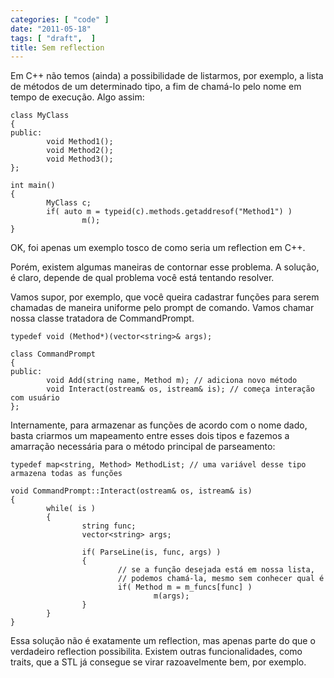 ```yaml
---
categories: [ "code" ]
date: "2011-05-18"
tags: [ "draft",  ]
title: Sem reflection
---
```

Em C++ não temos (ainda) a possibilidade de listarmos, por exemplo, a lista de métodos de um determinado tipo, a fim de chamá-lo pelo nome em tempo de execução. Algo assim:

    class MyClass
    {
    public:
            void Method1();
            void Method2();
            void Method3();
    };
    
    int main()
    {
            MyClass c;
            if( auto m = typeid(c).methods.getaddresof("Method1") )
                    m();
    }
     
    

OK, foi apenas um exemplo tosco de como seria um reflection em C++.

Porém, existem algumas maneiras de contornar esse problema. A solução, é claro, depende de qual problema você está tentando resolver.

Vamos supor, por exemplo, que você queira cadastrar funções para serem chamadas de maneira uniforme pelo prompt de comando. Vamos chamar nossa classe tratadora de CommandPrompt.

    typedef void (Method*)(vector<string>& args);
    
    class CommandPrompt
    {
    public:
            void Add(string name, Method m); // adiciona novo método
            void Interact(ostream& os, istream& is); // começa interação com usuário
    };
     
    

Internamente, para armazenar as funções de acordo com o nome dado, basta criarmos um mapeamento entre esses dois tipos e fazemos a amarração necessária para o método principal de parseamento:

    typedef map<string, Method> MethodList; // uma variável desse tipo armazena todas as funções
    
    void CommandPrompt::Interact(ostream& os, istream& is)
    {
            while( is )
            {
                    string func;
                    vector<string> args;
    
                    if( ParseLine(is, func, args) )
                    {
                            // se a função desejada está em nossa lista,
                            // podemos chamá-la, mesmo sem conhecer qual é
                            if( Method m = m_funcs[func] )
                                    m(args);
                    }
            }
    }
     
    

Essa solução não é exatamente um reflection, mas apenas parte do que o verdadeiro reflection possibilita. Existem outras funcionalidades, como traits, que a STL já consegue se virar razoavelmente bem, por exemplo.
